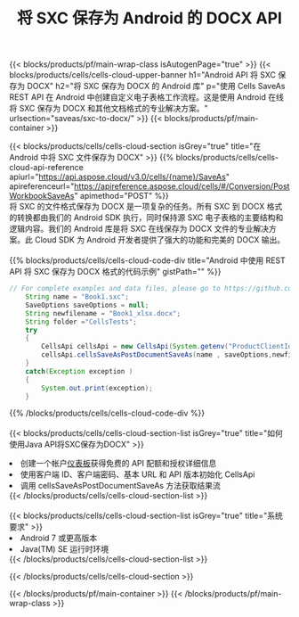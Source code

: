 ﻿---
title: 将 SXC 保存为 Android 的 DOCX API
description: 用于 Microsoft Excel 和 OpenOffice Calc 的云 API 和 SDK。将电子表格转换为其他格式文件。
url: /zh/android/saveas/sxc-to-docx/
---
{{< blocks/products/pf/main-wrap-class isAutogenPage="true" >}}
{{< blocks/products/cells/cells-cloud-upper-banner h1="Android API 将 SXC 保存为 DOCX" h2="将 SXC 保存为 DOCX 的 Android 库" p="使用 Cells SaveAs REST API 在 Android 中创建自定义电子表格工作流程。这是使用 Android 在线将 SXC 保存为 DOCX 和其他文档格式的专业解决方案。" urlsection="saveas/sxc-to-docx/" >}}
{{< blocks/products/pf/main-container >}}

{{< blocks/products/cells/cells-cloud-section isGrey="true" title="在 Android 中将 SXC 文件保存为 DOCX" >}}
{{% blocks/products/cells/cells-cloud-api-reference apiurl="https://api.aspose.cloud/v3.0/cells/{name}/SaveAs" apireferenceurl="https://apireference.aspose.cloud/cells/#/Conversion/PostWorkbookSaveAs" apimethod="POST" %}}
<br/>
将 SXC 的文件格式保存为 DOCX 是一项复杂的任务。所有 SXC 到 DOCX 格式的转换都由我们的 Android SDK 执行，同时保持源 SXC 电子表格的主要结构和逻辑内容。我们的 Android 库是将 SXC 在线保存为 DOCX 文件的专业解决方案。此 Cloud SDK 为 Android 开发者提供了强大的功能和完美的 DOCX 输出。
<br/>
<br/>
{{% blocks/products/cells/cells-cloud-code-div title="Android 中使用 REST API 将 SXC 保存为 DOCX 格式的代码示例" gistPath="" %}}
  
```java
// For complete examples and data files, please go to https://github.com/aspose-cells-cloud/aspose-cells-cloud-android/
    String name = "Book1.sxc";
    SaveOptions saveOptions = null;
    String newfilename = "Book1_xlsx.docx";
    String folder ="CellsTests";
    try
    {
        CellsApi cellsApi = new CellsApi(System.getenv("ProductClientId"), System.getenv("ProductClientSecret"));
        cellsApi.cellsSaveAsPostDocumentSaveAs(name , saveOptions,newfilename,false,false,folder,null,null,null,true);                       
    }
    catch(Exception exception )
    {
        System.out.print(exception);
    }
```
  
{{% /blocks/products/cells/cells-cloud-code-div %}}
<br/>
<br/>
{{< blocks/products/cells/cells-cloud-section-list isGrey="true" title="如何使用Java API将SXC保存为DOCX" >}}
<li>创建一个帐户<a href="https://dashboard.aspose.cloud/">仪表板</a>获得免费的 API 配额和授权详细信息</li>
<li>使用客户端 ID、客户端密码、基本 URL 和 API 版本初始化 CellsApi</li>
<li>调用 cellsSaveAsPostDocumentSaveAs 方法获取结果流</li>
{{< /blocks/products/cells/cells-cloud-section-list >}}
<br/>
<br/>
{{< blocks/products/cells/cells-cloud-section-list isGrey="true" title="系统要求" >}}
<li>Android 7 或更高版本</li>
<li>Java(TM) SE 运行时环境</li>
{{< /blocks/products/cells/cells-cloud-section-list >}}

{{< /blocks/products/cells/cells-cloud-section >}}

{{< /blocks/products/pf/main-container >}}
{{< /blocks/products/pf/main-wrap-class >}}
